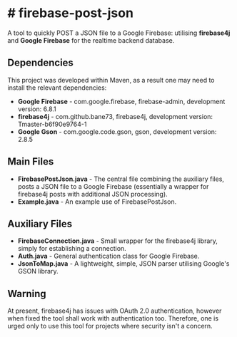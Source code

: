 # # firebase-post-json

A tool to quickly POST a JSON file to a Google Firebase: utilising **firebase4j** and **Google Firebase** for the realtime backend database.

## Dependencies

This project was developed within Maven, as a result one may need to install the relevant dependencies:

 - **Google Firebase** - com.google.firebase, firebase-admin, development version: 6.8.1
 - **firebase4j** - com.github.bane73, firebase4j, development version: Tmaster-b6f90e9764-1
 - **Google Gson** - com.google.code.gson, gson, development version: 2.8.5

## Main Files
 - **FirebasePostJson.java** - The central file combining the auxiliary files, posts a JSON file to a Google Firebase (essentially a wrapper for firebase4j posts with additional JSON processing).
 - **Example.java** - An example use of FirebasePostJson.
 
## Auxiliary Files
 - **FirebaseConnection.java** - Small wrapper for the firebase4j library, simply for establishing a connection.
 - **Auth.java** - General authentication class for Google Firebase.
 - **JsonToMap.java** - A lightweight, simple, JSON parser utilising Google's GSON library.
 
 ## Warning
 
At present, firebase4j has issues with OAuth 2.0 authentication, however when fixed the tool shall work with authentication too. Therefore, one is urged only to use this tool for projects where security isn't a concern.
